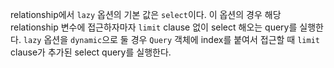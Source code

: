 relationship에서 `lazy` 옵션의 기본 값은 `select`이다. 이 옵션의 경우 해당 relationship 변수에 접근하자마자 `limit` clause 없이 select 해오는 query를 실행한다. `lazy` 옵션을 `dynamic`으로 둘 경우 `Query` 객체에 index를 붙여서 접근할 때 `limit` clause가 추가된 select query를 실행한다. 
